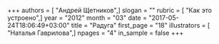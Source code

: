 +++
authors = [ "Андрей Щетников",]
slogan = ""
rubric = [ "Как это устроено",]
year = "2012"
month = "03"
date = "2017-05-24T18:06:49+03:00"
title = "Радуга"
first_page = "18"
illustrators = [ "Наталья Гаврилова",]
npages = "4"
in_sample = false
+++
